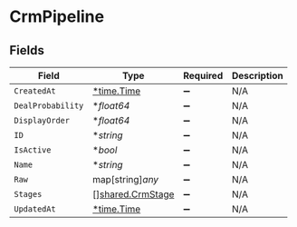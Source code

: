 # CrmPipeline


## Fields

| Field                                                       | Type                                                        | Required                                                    | Description                                                 |
| ----------------------------------------------------------- | ----------------------------------------------------------- | ----------------------------------------------------------- | ----------------------------------------------------------- |
| `CreatedAt`                                                 | [*time.Time](https://pkg.go.dev/time#Time)                  | :heavy_minus_sign:                                          | N/A                                                         |
| `DealProbability`                                           | **float64*                                                  | :heavy_minus_sign:                                          | N/A                                                         |
| `DisplayOrder`                                              | **float64*                                                  | :heavy_minus_sign:                                          | N/A                                                         |
| `ID`                                                        | **string*                                                   | :heavy_minus_sign:                                          | N/A                                                         |
| `IsActive`                                                  | **bool*                                                     | :heavy_minus_sign:                                          | N/A                                                         |
| `Name`                                                      | **string*                                                   | :heavy_minus_sign:                                          | N/A                                                         |
| `Raw`                                                       | map[string]*any*                                            | :heavy_minus_sign:                                          | N/A                                                         |
| `Stages`                                                    | [][shared.CrmStage](../../../pkg/models/shared/crmstage.md) | :heavy_minus_sign:                                          | N/A                                                         |
| `UpdatedAt`                                                 | [*time.Time](https://pkg.go.dev/time#Time)                  | :heavy_minus_sign:                                          | N/A                                                         |